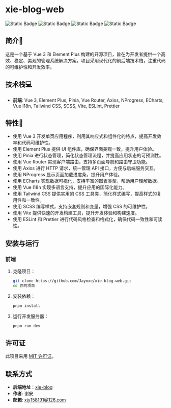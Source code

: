 # xie-blog-web
![Static Badge](https://img.shields.io/badge/license-MIT-green)
![Static Badge](https://img.shields.io/badge/vue-3.4.27-green)
![Static Badge](https://img.shields.io/badge/element%20plus-2.7.3-blue)
![Static Badge](https://img.shields.io/badge/pnpm-%3E%3D9-yellow)


## 简介📖

这是一个基于 Vue 3 和 Element Plus 构建的开源项目，旨在为开发者提供一个高效、稳定、美观的管理系统解决方案。项目采用现代化的前后端技术栈，注重代码的可维护性和开发效率。

## 技术栈💻

- **前端**: Vue 3, Element Plus, Pinia, Vue Router, Axios, NProgress, ECharts, Vue I18n, Tailwind CSS, SCSS, Vite, ESLint, Prettier

## 特性🌠

- 使用 Vue 3 开发单页应用程序，利用其响应式和组件化的特点，提高开发效率和代码可维护性。
- 使用 Element Plus 提供 UI 组件库，确保界面美观一致，提升用户体验。
- 使用 Pinia 进行状态管理，简化状态管理流程，并提高应用状态的可预测性。
- 使用 Vue Router 实现客户端路由，支持多页面导航和路由守卫功能。
- 使用 Axios 进行 HTTP 请求，统一管理 API 接口，方便与后端服务交互。
- 使用 NProgress 显示页面加载进度条，提升用户体验。
- 使用 ECharts 实现数据可视化，支持丰富的图表类型，帮助用户理解数据。
- 使用 Vue I18n 实现多语言支持，提升应用的国际化能力。
- 使用 Tailwind CSS 提供实用的 CSS 工具类，简化样式编写，提高样式的复用性和一致性。
- 使用 SCSS 编写样式，支持嵌套规则和变量，增强 CSS 的可维护性。
- 使用 Vite 提供快速的开发构建工具，提升开发体验和构建速度。
- 使用 ESLint 和 Prettier 进行代码风格检查和格式化，确保代码一致性和可读性。

## 安装与运行

### 前端

1. 克隆项目：
    ```sh
    git clone https://github.com/Jaynxe/xie-blog-web.git
    cd 你的项目
    ```

2. 安装依赖：
    ```sh
    pnpm install
    ```

3. 运行开发服务器：
    ```sh
    pnpm run dev
    ```


## 许可证

此项目采用 [MIT 许可证](LICENSE)。

## 联系方式
- **后端地址**：[xie-blog](https://github.com/Jaynxe/xie-blog)
- **作者**: 谢安
- **邮箱**: xjy158191@126.com
